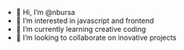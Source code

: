 - 👋 Hi, I’m @nbursa
- 👀 I’m interested in javascript and frontend
- 🌱 I’m currently learning creative coding
- 💞️ I’m looking to collaborate on inovative projects

<!---
nbursa/nbursa is a ✨ special ✨ repository because its `README.md` (this file) appears on your GitHub profile.
You can click the Preview link to take a look at your changes.
--->
